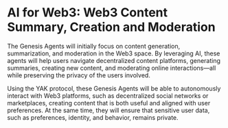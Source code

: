 # AI for Web3: Web3 Content Summary, Creation and Moderation

The Genesis Agents will initially focus on content generation, summarization, and moderation in the Web3 space. By leveraging AI, these agents will help users navigate decentralized content platforms, generating summaries, creating new content, and moderating online interactions—all while preserving the privacy of the users involved.

Using the YAK protocol, these Genesis Agents will be able to autonomously interact with Web3 platforms, such as decentralized social networks or marketplaces, creating content that is both useful and aligned with user preferences. At the same time, they will ensure that sensitive user data, such as preferences, identity, and behavior, remains private.
